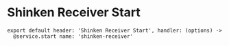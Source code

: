 
# Shinken Receiver Start

    export default header: 'Shinken Receiver Start', handler: (options) ->
      @service.start name: 'shinken-receiver'

